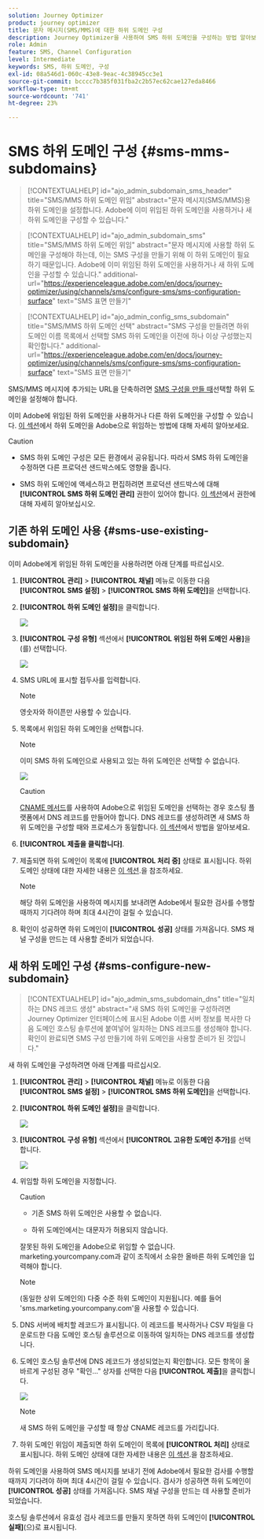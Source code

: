 ```yaml
---
solution: Journey Optimizer
product: journey optimizer
title: 문자 메시지(SMS/MMS)에 대한 하위 도메인 구성
description: Journey Optimizer을 사용하여 SMS 하위 도메인을 구성하는 방법 알아보기
role: Admin
feature: SMS, Channel Configuration
level: Intermediate
keywords: SMS, 하위 도메인, 구성
exl-id: 08a546d1-060c-43e8-9eac-4c38945cc3e1
source-git-commit: bcccc7b385f031fba2c2b57ec62cae127eda8466
workflow-type: tm+mt
source-wordcount: '741'
ht-degree: 23%

---
```


# SMS 하위 도메인 구성 {#sms-mms-subdomains}

>[!CONTEXTUALHELP]
>id="ajo_admin_subdomain_sms_header"
>title="SMS/MMS 하위 도메인 위임"
>abstract="문자 메시지(SMS/MMS)용 하위 도메인을 설정합니다. Adobe에 이미 위임된 하위 도메인을 사용하거나 새 하위 도메인을 구성할 수 있습니다."

>[!CONTEXTUALHELP]
>id="ajo_admin_subdomain_sms"
>title="SMS/MMS 하위 도메인 위임"
>abstract="문자 메시지에 사용할 하위 도메인을 구성해야 하는데, 이는 SMS 구성을 만들기 위해 이 하위 도메인이 필요하기 때문입니다. Adobe에 이미 위임된 하위 도메인을 사용하거나 새 하위 도메인을 구성할 수 있습니다."
>additional-url="https://experienceleague.adobe.com/en/docs/journey-optimizer/using/channels/sms/configure-sms/sms-configuration-surface" text="SMS 표면 만들기"

>[!CONTEXTUALHELP]
>id="ajo_admin_config_sms_subdomain"
>title="SMS/MMS 하위 도메인 선택"
>abstract="SMS 구성을 만들려면 하위 도메인 이름 목록에서 선택할 SMS 하위 도메인을 이전에 하나 이상 구성했는지 확인합니다."
>additional-url="https://experienceleague.adobe.com/en/docs/journey-optimizer/using/channels/sms/configure-sms/sms-configuration-surface" text="SMS 표면 만들기"

SMS/MMS 메시지에 추가되는 URL을 단축하려면 [SMS 구성을 만들 때](sms-configuration.md#message-preset-sms)선택할 하위 도메인을 설정해야 합니다.

이미 Adobe에 위임된 하위 도메인을 사용하거나 다른 하위 도메인을 구성할 수 있습니다. [이 섹션](../configuration/delegate-subdomain.md)에서 하위 도메인을 Adobe으로 위임하는 방법에 대해 자세히 알아보세요.

>[!CAUTION]
>
>* SMS 하위 도메인 구성은 모든 환경에서 공유됩니다. 따라서 SMS 하위 도메인을 수정하면 다른 프로덕션 샌드박스에도 영향을 줍니다.
>
>* SMS 하위 도메인에 액세스하고 편집하려면 프로덕션 샌드박스에 대해 **[!UICONTROL SMS 하위 도메인 관리]** 권한이 있어야 합니다. [이 섹션](../administration/high-low-permissions.md)에서 권한에 대해 자세히 알아보십시오.
>

## 기존 하위 도메인 사용 {#sms-use-existing-subdomain}

이미 Adobe에게 위임된 하위 도메인을 사용하려면 아래 단계를 따르십시오.

1. **[!UICONTROL 관리]** > **[!UICONTROL 채널]** 메뉴로 이동한 다음 **[!UICONTROL SMS 설정]** > **[!UICONTROL SMS 하위 도메인]**&#x200B;을 선택합니다.

1. **[!UICONTROL 하위 도메인 설정]**&#x200B;을 클릭합니다.

   ![](assets/sms_set-up-subdomain.png)

1. **[!UICONTROL 구성 유형]** 섹션에서 **[!UICONTROL 위임된 하위 도메인 사용]**&#x200B;을(를) 선택합니다.

   ![](assets/sms_use-delegated-subdomain.png)

1. SMS URL에 표시할 접두사를 입력합니다.

   >[!NOTE]
   >
   >영숫자와 하이픈만 사용할 수 있습니다.

1. 목록에서 위임된 하위 도메인을 선택합니다.

   >[!NOTE]
   >
   >이미 SMS 하위 도메인으로 사용되고 있는 하위 도메인은 선택할 수 없습니다.

   <!--Capital letters are not allowed in subdomains. TBC by PM-->

   ![](assets/sms_prefix-and-subdomain.png)

   <!--Note that you cannot use multiple delegated subdomains of the same parent domain. For example, if 'marketing1.yourcompany.com' is already delegated to Adobe for your SMS messages, you will not be able to use 'marketing2.yourcompany.com'. However, multi-level subdomains being supported for SMS, you may proceed using a subdomain of 'marketing1.yourcompany.com' (such as 'email.marketing1.yourcompany.com'), or a different parent domain.-->

   >[!CAUTION]
   >
   >[CNAME 메서드](../configuration/delegate-subdomain.md#cname-subdomain-delegation)를 사용하여 Adobe으로 위임된 도메인을 선택하는 경우 호스팅 플랫폼에서 DNS 레코드를 만들어야 합니다. DNS 레코드를 생성하려면 새 SMS 하위 도메인을 구성할 때와 프로세스가 동일합니다. [이 섹션](#sms-configure-new-subdomain)에서 방법을 알아보세요.

1. **[!UICONTROL 제출을 클릭합니다]**.

1. 제출되면 하위 도메인이 목록에 **[!UICONTROL 처리 중]** 상태로 표시됩니다. 하위 도메인 상태에 대한 자세한 내용은 [이 섹션](../configuration/about-subdomain-delegation.md#access-delegated-subdomains).<!--Same statuses?-->을 참조하세요.

   >[!NOTE]
   >
   >해당 하위 도메인을 사용하여 메시지를 보내려면 Adobe에서 필요한 검사를 수행할 때까지 기다려야 하며 최대 4시간이 걸릴 수 있습니다.<!--Learn more in [this section](delegate-subdomain.md#subdomain-validation).-->

1. 확인이 성공하면 하위 도메인이 **[!UICONTROL 성공]** 상태를 가져옵니다. SMS 채널 구성을 만드는 데 사용할 준비가 되었습니다.

## 새 하위 도메인 구성 {#sms-configure-new-subdomain}

>[!CONTEXTUALHELP]
>id="ajo_admin_sms_subdomain_dns"
>title="일치하는 DNS 레코드 생성"
>abstract="새 SMS 하위 도메인을 구성하려면 Journey Optimizer 인터페이스에 표시된 Adobe 이름 서버 정보를 복사한 다음 도메인 호스팅 솔루션에 붙여넣어 일치하는 DNS 레코드를 생성해야 합니다. 확인이 완료되면 SMS 구성 만들기에 하위 도메인을 사용할 준비가 된 것입니다."

새 하위 도메인을 구성하려면 아래 단계를 따르십시오.

1. **[!UICONTROL 관리]** > **[!UICONTROL 채널]** 메뉴로 이동한 다음 **[!UICONTROL SMS 설정]** > **[!UICONTROL SMS 하위 도메인]**&#x200B;을 선택합니다.

1. **[!UICONTROL 하위 도메인 설정]**&#x200B;을 클릭합니다.

   ![](assets/sms_set-up-subdomain.png)

1. **[!UICONTROL 구성 유형]** 섹션에서 **[!UICONTROL 고유한 도메인 추가]**&#x200B;를 선택합니다.

   ![](assets/sms_add-your-own-subdomain.png)

1. 위임할 하위 도메인을 지정합니다.

   >[!CAUTION]
   >
   >* 기존 SMS 하위 도메인은 사용할 수 없습니다.
   >
   >* 하위 도메인에서는 대문자가 허용되지 않습니다.

   잘못된 하위 도메인을 Adobe으로 위임할 수 없습니다. marketing.yourcompany.com과 같이 조직에서 소유한 올바른 하위 도메인을 입력해야 합니다.

   >[!NOTE]
   >
   >(동일한 상위 도메인의) 다중 수준 하위 도메인이 지원됩니다. 예를 들어 &#39;sms.marketing.yourcompany.com&#39;을 사용할 수 있습니다.

1. DNS 서버에 배치할 레코드가 표시됩니다. 이 레코드를 복사하거나 CSV 파일을 다운로드한 다음 도메인 호스팅 솔루션으로 이동하여 일치하는 DNS 레코드를 생성합니다.

1. 도메인 호스팅 솔루션에 DNS 레코드가 생성되었는지 확인합니다. 모든 항목이 올바르게 구성된 경우 &quot;확인...&quot; 상자를 선택한 다음 **[!UICONTROL 제출]**&#x200B;을 클릭합니다.

   ![](assets/sms_add-your-own-subdomain-confirm.png)

   >[!NOTE]
   >
   >새 SMS 하위 도메인을 구성할 때 항상 CNAME 레코드를 가리킵니다.

1. 하위 도메인 위임이 제출되면 하위 도메인이 목록에 **[!UICONTROL 처리]** 상태로 표시됩니다. 하위 도메인 상태에 대한 자세한 내용은 [이 섹션](../configuration/about-subdomain-delegation.md#access-delegated-subdomains).<!--Same statuses?-->을 참조하세요.

하위 도메인을 사용하여 SMS 메시지를 보내기 전에 Adobe에서 필요한 검사를 수행할 때까지 기다려야 하며 최대 4시간이 걸릴 수 있습니다.<!--Learn more in [this section](#subdomain-validation).--> 검사가 성공하면 하위 도메인이 **[!UICONTROL 성공]** 상태를 가져옵니다. SMS 채널 구성을 만드는 데 사용할 준비가 되었습니다.

호스팅 솔루션에서 유효성 검사 레코드를 만들지 못하면 하위 도메인이 **[!UICONTROL 실패]**(으)로 표시됩니다.

